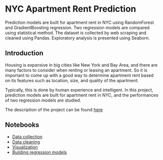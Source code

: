 # NYC Apartment Rent Prediction
Prediction models are built for apartment rent in NYC using RandomForest and GradientBoosting regression. Two regression models are compared using statistical method. The dataset is collected by web scraping and cleaned using Pandas. Exploratory analysis is presented using Seaborn.

## Introduction
Housing is expansive in big cities like New York and Bay Area, and there are many factors to consider when renting or leasing an apartment. So it is important to come up with a good way to determine apartment rent based on its features such as location, size, and quality of the apartment.

Typically, this is done by human experience and intelligent. In this project, prediction models are built for apartment rent in NYC, and the performances of two regression models are studied.

The description of the project can be found <a href="https://siinn.github.io/projects/nyc.html">here</a>

## Notebooks
<ul>
<li><a href="https://github.com/siinn/Data-Science-Portfolio/blob/master/NYC-Rental-Prediction/notebook/data_scrapping.ipynb">Data collection</a></li>
<li><a href="https://github.com/siinn/Data-Science-Portfolio/blob/master/NYC-Rental-Prediction/notebook/data_cleaning.ipynb">Data cleaning</a></li>
<li><a href="https://github.com/siinn/Data-Science-Portfolio/blob/master/NYC-Rental-Prediction/notebook/data_visualization.ipynb">Visualization</a></li>
<li><a href="https://github.com/siinn/Data-Science-Portfolio/blob/master/NYC-Rental-Prediction/notebook/regression_models.ipynb">Building regression models</a></li>
</ul>

